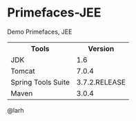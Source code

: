 Primefaces-JEE
===============

Demo Primefaces, JEE

<table>
	<tr>
		<th>Tools</td>
		<th>Version</td>
	</tr>
	<tr>
		<td>JDK</td>
		<td>1.6</td>
	</tr>
	<tr>
		<td>Tomcat</td>
		<td>7.0.4</td>
	</tr>
	<tr>
		<td>Spring Tools Suite</td>
		<td>3.7.2.RELEASE</td>
	</tr>
	<tr>
		<td>Maven</td>
		<td>3.0.4</td>
	</tr>
</table>

@larh